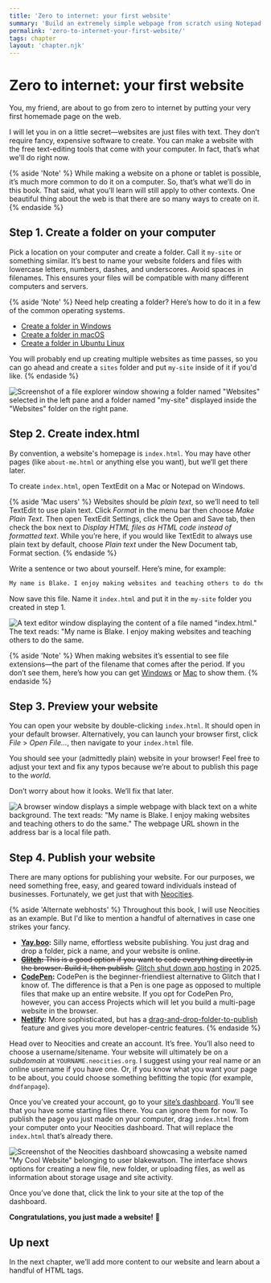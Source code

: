 ```yaml
---
title: 'Zero to internet: your first website'
summary: 'Build an extremely simple webpage from scratch using Notepad and put it on the web with Neocities.'
permalink: 'zero-to-internet-your-first-website/'
tags: chapter
layout: 'chapter.njk'
---
```


# Zero to internet: your first website

You, my friend, are about to go from zero to internet by putting your very first homemade page on the web.

I will let you in on a little secret—websites are just files with text. They don’t require fancy, expensive software to create. You can make a website with the free text-editing tools that come with your computer. In fact, that’s what we'll do right now.

{% aside 'Note' %}
While making a website on a phone or tablet is possible, it’s much more common to do it on a computer. So, that’s what we’ll do in this book. That said, what you’ll learn will still apply to other contexts. One beautiful thing about the web is that there are so many ways to create on it.
{% endaside %}

## Step 1. Create a folder on your computer

Pick a location on your computer and create a folder. Call it `my-site` or something similar. It’s best to name your website folders and files with lowercase letters, numbers, dashes, and underscores. Avoid spaces in filenames. This ensures your files will be compatible with many different computers and servers.

{% aside 'Note' %}
Need help creating a folder? Here’s how to do it in a few of the common operating systems.

- [Create a folder in Windows](https://perma.cc/H5YD-7W8S)
- [Create a folder in macOS](https://perma.cc/X9RD-T6RH)
- [Create a folder in Ubuntu Linux](https://perma.cc/B7LV-XXD5)

You will probably end up creating multiple websites as time passes, so you can go ahead and create a `sites` folder and put `my-site` inside of it if you'd like.
{% endaside %}

![Screenshot of a file explorer window showing a folder named "Websites" selected in the left pane and a folder named "my-site" displayed inside the "Websites" folder on the right pane.](/assets/img/zero-to-internet-01.webp)

## Step 2. Create index.html

By convention, a website's homepage is `index.html`. You may have other pages (like `about-me.html` or anything else you want), but we’ll get there later.

To create `index.html`, open TextEdit on a Mac or Notepad on Windows.

{% aside 'Mac users' %}
Websites should be _plain text_, so we’ll need to tell TextEdit to use plain text. Click _Format_ in the menu bar then choose _Make Plain Text_. Then open TextEdit Settings, click the Open and Save tab, then check the box next to _Display HTML files as HTML code instead of formatted text_. While you’re here, if you would like TextEdit to always use plain text by default, choose _Plain text_ under the New Document tab, Format section.
{% endaside %}

Write a sentence or two about yourself. Here’s mine, for example:

```html
My name is Blake. I enjoy making websites and teaching others to do the same.
```

Now save this file. Name it `index.html` and put it in the `my-site` folder you created in step 1.

![A text editor window displaying the content of a file named "index.html." The text reads: "My name is Blake. I enjoy making websites and teaching others to do the same.](/assets/img/zero-to-internet-02.webp)

{% aside 'Note' %}
When making websites it’s essential to see file extensions—the part of the filename that comes after the period. If you don’t see them, here’s how you can get [Windows](https://perma.cc/3LAG-L6YW) or [Mac](https://perma.cc/KYR3-6H3L) to show them.
{% endaside %}

## Step 3. Preview your website

You can open your website by double-clicking `index.html`. It should open in your default browser. Alternatively, you can launch your browser first, click _File_ > _Open File…_, then navigate to your `index.html` file.

You should see your (admittedly plain) website in your browser! Feel free to adjust your text and fix any typos because we’re about to publish this page to the _world_.

Don’t worry about how it looks. We’ll fix that later.

![A browser window displays a simple webpage with black text on a white background. The text reads: "My name is Blake. I enjoy making websites and teaching others to do the same." The webpage URL shown in the address bar is a local file path.](/assets/img/zero-to-internet-03.webp)

## Step 4. Publish your website

There are many options for publishing your website. For our purposes, we need something free, easy, and geared toward individuals instead of businesses. Fortunately, we get just that with [Neocities](https://neocities.org).

{% aside 'Alternate webhosts' %}
Throughout this book, I will use Neocities as an example. But I'd like to mention a handful of alternatives in case one strikes your fancy.

- **[Yay.boo](https://yay.boo/):** Silly name, effortless website publishing. You just drag and drop a folder, pick a name, and your website is online.
- ~~**[Glitch](https://glitch.com/):** This is a good option if you want to code everything directly in the browser. Build it, then publish.~~ [Glitch shut down app hosting](https://perma.cc/C5KE-CMZV) in 2025.
- **[CodePen](https://codepen.io/):** CodePen is the beginner-friendliest alternative to Glitch that I know of. The difference is that a Pen is one page as opposed to multiple files that make up an entire website. If you opt for CodePen Pro, however, you can access Projects which will let you build a multi-page website in the browser.
- **[Netlify](https://www.netlify.com/):** More sophisticated, but has a [drag-and-drop-folder-to-publish](https://perma.cc/W3PH-5KRS) feature and gives you more developer-centric features.
  {% endaside %}

Head over to Neocities and create an account. It’s free. You’ll also need to choose a username/sitename. Your website will ultimately be on a _subdomain_ at `YOURNAME.neocities.org`. I suggest using your real name or an online username if you have one. Or, if you know what you want your page to be about, you could choose something befitting the topic (for example, `dndfanpage`).

Once you’ve created your account, go to your [site’s dashboard](https://neocities.org/dashboard). You’ll see that you have some starting files there. You can ignore them for now. To publish the page you just made on your computer, drag `index.html` from your computer onto your Neocities dashboard. That will replace the `index.html` that’s already there.

![Screenshot of the Neocities dashboard showcasing a website named "My Cool Website" belonging to user blakewatson. The interface shows options for creating a new file, new folder, or uploading files, as well as information about storage usage and site activity.](/assets/img/zero-to-internet-04.webp)

Once you’ve done that, click the link to your site at the top of the dashboard.

**Congratulations, you just made a website!** 🎉

## Up next

In the next chapter, we’ll add more content to our website and learn about a handful of HTML tags.
